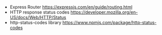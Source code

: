 - Express Router
https://expressjs.com/en/guide/routing.html
- HTTP response status codes
https://developer.mozilla.org/en-US/docs/Web/HTTP/Status
- http-status-codes library
https://www.npmjs.com/package/http-status-codes
